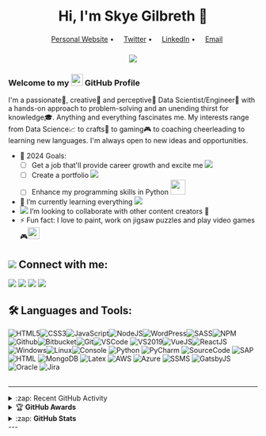 <h1 align="center">Hi, I'm Skye Gilbreth 👋</h1>
<p align="center">
  <a href="https://www.skyegilbreth.com/"><img src="https://img.icons8.com/color/96/000000/internet.png" height="16"/>Personal Website</a> •
  <a href="https://twitter.com/skye_gilbreth"><img src="https://img.icons8.com/color/96/000000/twitter-circled.png" height="16"/>Twitter</a> •
  <a href="https://www.linkedin.com/in/SkyeGilbreth/"><img src="https://img.icons8.com/color/96/000000/linkedin-circled.png" height="16"/>LinkedIn</a> •
  <a href="mailto:gilbrethiskye@gmail.com"><img src="https://img.icons8.com/color/96/000000/email.png" height="16"/>Email</a>  
</p>
<h3 align="center">
  <a href="https://git.io/typing-svg">
    <img src="https://readme-typing-svg.herokuapp.com?font=Calibri&color=F71AD1&lines=A+Data+Scientist+and+Engineer;10%2B+years++of+coding+experience;Always+striving+to+learn+new+things&center=true&size=20">
  </a>
</h3>

<h3 align="left"> Welcome to my <img src="https://img.icons8.com/color/96/000000/github--v1.png" height="24"/> GitHub Profile </h3>

I'm a passionate:1st_place_medal:, creative:art: and perceptive🔭 Data Scientist/Engineer🔧 with a hands-on approach to problem-solving and an unending thirst for knowledge🎓. Anything and everything fascinates me. My interests range from Data Science📈 to crafts🎨 to gaming🎮 to coaching cheerleading to learning new languages. I'm always open to new ideas and opportunities.

<!--- 👨‍💻 My projects and portfolio are available at [![Website](https://img.shields.io/website?label=skyegilbreth.com&style=flat&url=https%3A%2F%2Fwww.skyegilbreth.com)](https://www.skyegilbreth.com)
- 📄 Check out my [resume][resume]-->
 - 🥅 2024 Goals: 
   - [ ] Get a job that'll provide career growth and excite me <img src="https://img.icons8.com/color/20/000000/combo-chart--v2.png"/>
   - [ ] Create a portfolio <img src="https://img.icons8.com/color/20/000000/moleskine.png"/>
   - [ ] Enhance my programming skills in Python <img src="https://media.giphy.com/media/WUlplcMpOCEmTGBtBW/giphy.gif" width="30">
- :book: I’m currently learning everything <img src="https://img.icons8.com/color/25/000000/open-book--v2.png" /> 
- <img src="https://img.icons8.com/color/20/000000/search--v3.png"/> I’m looking to collaborate with other content creators 👥
- ⚡ Fun fact: I love to paint, work on jigsaw puzzles and play video games🎮<img src="https://media.giphy.com/media/12oufCB0MyZ1Go/giphy.gif" height="24">

## <img src="https://img.icons8.com/color/30/000000/myspace.png"/> Connect with me:  
[<img src="https://img.icons8.com/color/30/000000/globe.png"/>][website]
[<img src="https://img.icons8.com/color/30/000000/linkedin.png"/>][linkedin]
[<img src="https://img.icons8.com/color/30/000000/medium-monogram.png"/>][medium]
[<img src="https://img.icons8.com/color/30/000000/gmail--v1.png"/>][gmail]
<br />

## 🛠️ Languages and Tools:   
![HTML5](https://img.icons8.com/color/30/html-5.png)![CSS3](https://img.icons8.com/color/30/css3.png)![JavaScript](https://img.icons8.com/color/30/javascript.png)![NodeJS](https://img.icons8.com/color/30/nodejs.png)![WordPress](https://img.icons8.com/color/30/wordpress.png)![SASS](https://img.icons8.com/color/30/sass.png)![NPM](https://img.icons8.com/color/30/npm.png)![Github](https://img.icons8.com/material-outlined/30/github.png)![Bitbucket](https://img.icons8.com/color/30/bitbucket.png)![Git](https://img.icons8.com/color/30/git.png)![VSCode](https://img.icons8.com/color/30/visual-studio-code-2019.png)
![VS2019](https://img.icons8.com/color/30/visual-studio-2019.png)![VueJS](https://img.icons8.com/color/30/vue-js.png)![ReactJS](https://img.icons8.com/color/30/react-native.png)![Windows](https://img.icons8.com/color/30/windows-10.png)![Linux](https://img.icons8.com/color/30/linux.png)![Console](https://img.icons8.com/color/30/console.png)
![Python](https://img.icons8.com/color/30/000000/python--v2.png)
![PyCharm](https://img.icons8.com/color/30/000000/pycharm.png)
![SourceCode](https://img.icons8.com/color/30/000000/code.png)
![SAP](https://img.icons8.com/color/30/000000/sap.png)
![HTML](https://img.icons8.com/color/30/000000/html.png)
![MongoDB](https://img.icons8.com/color/30/000000/mongodb.png)
![Latex](https://img.icons8.com/color/30/000000/latex.png)
![AWS](https://img.icons8.com/color/30/000000/amazon-web-services.png)
![Azure](https://img.icons8.com/color/30/000000/azure-1.png)
![SSMS](https://img.icons8.com/color/30/000000/microsoft-sql-server.png)
![GatsbyJS](https://img.icons8.com/color/30/000000/gatsbyjs.png)
![Oracle](https://img.icons8.com/color/30/000000/oracle-logo.png)
![Jira](https://img.icons8.com/color/30/000000/jira.png)
<br>
</br>

---
<!-- markdownlint-disable MD033 -->
<details>
  <summary>:zap: Recent GitHub Activity</summary>
  <!--START_SECTION:activity-->
1. ❗️ Opened issue [#418](https://github.com/rahuldkjain/github-profile-readme-generator/issues/418) in [rahuldkjain/github-profile-readme-generator](https://github.com/rahuldkjain/github-profile-readme-generator)
  <!--END_SECTION:activity-->


</details>
<details>
    <summary>&#127942 <b>GitHub Awards</b></summary><br/>


![Github Trophy](https://github-profile-trophy.vercel.app/?username=skygil&theme=algolia)
</details>
<details>
  <summary>:zap: <b>GitHub Stats</b></summary><br/>
  
  
  [![GitHub Streak](https://github-readme-streak-stats.herokuapp.com?user=skygil&count_private=true&hide_border=true&theme=algolia&fire=FD2D2D)](https://git.io/streak-stats)
    
  [![Skye's Github Stats](https://github-readme-stats2-teal.vercel.app/api?username=skygil&layout=compact&show_icons=true&count_private=true&hide_border=true&theme=algolia)](https://github.com/skygil/github-readme-stats)
  
  [![Top Language](https://github-readme-stats2-teal.vercel.app/api/top-langs/?username=skygil&langs_count=8&layout=compact&show_icons=true&hide_border=true&theme=algolia)](https://github.com/skygil/github-readme-stats2)  
Note: Top languages is only a metric of the languages my public code consists of and doesn't reflect experience or skill level.
  
   


</details>
<!-- markdownlint-enable MD033 -->
<!-- [<img src="https://img.icons8.com/color/30/000000/twitter--v1.png"/>][twitter] 
[<img src="https://img.icons8.com/color/30/000000/reddit.png"/>][reddit]
[<img src="https://img.icons8.com/color/30/000000/twitch--v2.png"/>][twitch]
[<img src="https://img.icons8.com/color/30/000000/angelist.png"/>][angellist]-->
---

[website]: https://skyegilbreth.com
[resume]:https://registry.jsonresume.org/skygil
[twitter]: https://twitter.com/skye_gilbreth
[linkedin]: https://www.linkedin.com/in/SkyeGilbreth 
[medium]: https://medium.com/@skyigilb
[reddit]: https://www.reddit.com/user/cap0at 
[angellist]: https://angel.co/u/skye-gilbreth
[twitch]: https://www.twitch.tv/skyigilb
[gmail]: mailto:gilbrethiskye@gmail.com

